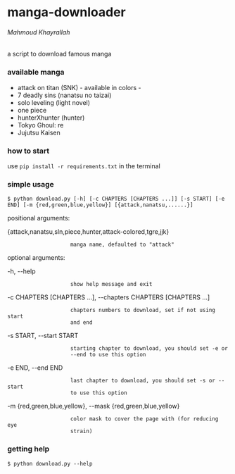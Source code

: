# manga-downloader
###### Mahmoud Khayrallah
a script to download famous manga

### available manga
<ul>
<li> attack on titan (SNK) - available in colors -</li>
<li> 7 deadly sins (nanatsu no taizai)</li>
<li> solo leveling (light novel)</li>
<li> one piece </li>
<li> hunterXhunter (hunter) </li>
<li> Tokyo Ghoul: re </li>
<li> Jujutsu Kaisen </li>
</ul>

### how to start

use ` pip install -r requirements.txt ` in the terminal

### simple usage

` $ python download.py [-h] [-c CHAPTERS [CHAPTERS ...]] [-s START] [-e END] [-m {red,green,blue,yellow}] [{attack,nanatsu,......}] `

positional arguments:

  {attack,nanatsu,sln,piece,hunter,attack-colored,tgre,jjk}

                        manga name, defaulted to "attack"

optional arguments:

  -h, --help

                        show help message and exit

  -c CHAPTERS [CHAPTERS ...], --chapters CHAPTERS [CHAPTERS ...]

                        chapters numbers to download, set if not using start
                        and end
  -s START, --start START

                        starting chapter to download, you should set -e or
                        --end to use this option
                        
  -e END, --end END

                        last chapter to download, you should set -s or --start
                        to use this option

   -m {red,green,blue,yellow}, --mask {red,green,blue,yellow}

                        color mask to cover the page with (for reducing eye
                        strain)

### getting help

` $ python download.py --help `
